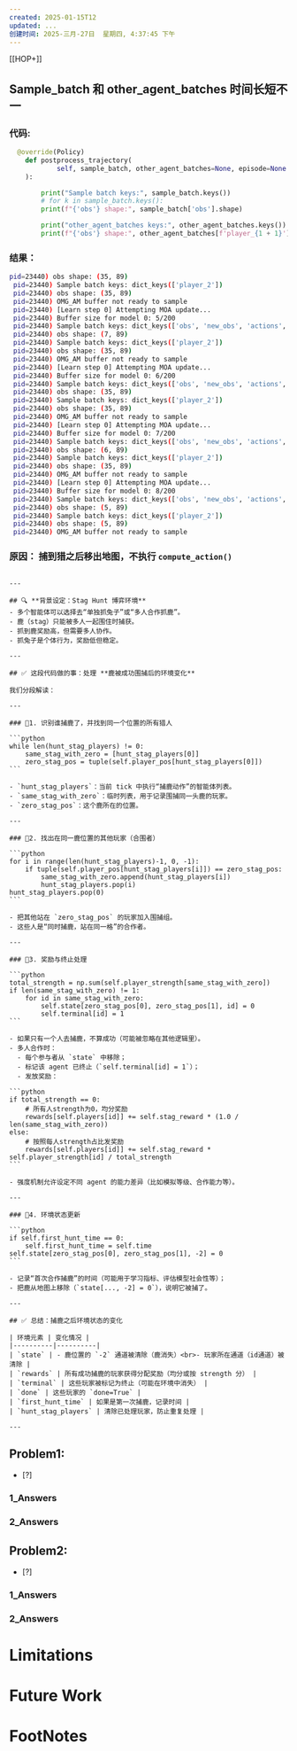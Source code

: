 ```yaml
---
created: 2025-01-15T12
updated: ...
创建时间: 2025-三月-27日  星期四, 4:37:45 下午
---
```

[[HOP+]]



## Sample_batch 和 other_agent_batches 时间长短不一
### 代码:
```python
  @override(Policy)
    def postprocess_trajectory(
            self, sample_batch, other_agent_batches=None, episode=None
    ):

        print("Sample batch keys:", sample_batch.keys())
        # for k in sample_batch.keys():
        print(f"{'obs'} shape:", sample_batch['obs'].shape)

        print("other_agent_batches keys:", other_agent_batches.keys())
        print(f"{'obs'} shape:", other_agent_batches[f'player_{1 + 1}'][1]['obs'].shape)
```

### 结果： 
```bash
pid=23440) obs shape: (35, 89)
 pid=23440) Sample batch keys: dict_keys(['player_2'])
 pid=23440) obs shape: (35, 89)
 pid=23440) OMG_AM buffer not ready to sample
 pid=23440) [Learn step 0] Attempting MOA update...
 pid=23440) Buffer size for model 0: 5/200
 pid=23440) Sample batch keys: dict_keys(['obs', 'new_obs', 'actions', 'prev_actions', 'rewards', 'prev_rewards', 'dones', 'infos', 'eps_id', 'unroll_id', 'agent_index', 't'])
 pid=23440) obs shape: (7, 89)
 pid=23440) Sample batch keys: dict_keys(['player_2'])
 pid=23440) obs shape: (35, 89)
 pid=23440) OMG_AM buffer not ready to sample
 pid=23440) [Learn step 0] Attempting MOA update...
 pid=23440) Buffer size for model 0: 6/200
 pid=23440) Sample batch keys: dict_keys(['obs', 'new_obs', 'actions', 'prev_actions', 'rewards', 'prev_rewards', 'dones', 'infos', 'eps_id', 'unroll_id', 'agent_index', 't'])
 pid=23440) obs shape: (35, 89)
 pid=23440) Sample batch keys: dict_keys(['player_2'])
 pid=23440) obs shape: (35, 89)
 pid=23440) OMG_AM buffer not ready to sample
 pid=23440) [Learn step 0] Attempting MOA update...
 pid=23440) Buffer size for model 0: 7/200
 pid=23440) Sample batch keys: dict_keys(['obs', 'new_obs', 'actions', 'prev_actions', 'rewards', 'prev_rewards', 'dones', 'infos', 'eps_id', 'unroll_id', 'agent_index', 't'])
 pid=23440) obs shape: (6, 89)
 pid=23440) Sample batch keys: dict_keys(['player_2'])
 pid=23440) obs shape: (35, 89)
 pid=23440) OMG_AM buffer not ready to sample
 pid=23440) [Learn step 0] Attempting MOA update...
 pid=23440) Buffer size for model 0: 8/200
 pid=23440) Sample batch keys: dict_keys(['obs', 'new_obs', 'actions', 'prev_actions', 'rewards', 'prev_rewards', 'dones', 'infos', 'eps_id', 'unroll_id', 'agent_index', 't'])
 pid=23440) obs shape: (5, 89)
 pid=23440) Sample batch keys: dict_keys(['player_2'])
 pid=23440) obs shape: (5, 89)
 pid=23440) OMG_AM buffer not ready to sample
```

### 原因： 捕到猎之后移出地图，不执行 `compute_action()`
````ad-tip

---

## 🔍 **背景设定：Stag Hunt 博弈环境**
- 多个智能体可以选择去“单独抓兔子”或“多人合作抓鹿”。
- 鹿（stag）只能被多人一起围住时捕获。
- 抓到鹿奖励高，但需要多人协作。
- 抓兔子是个体行为，奖励低但稳定。

---

## ✅ 这段代码做的事：处理 **鹿被成功围捕后的环境变化**

我们分段解读：

---

### 🧩1. 识别谁捕鹿了，并找到同一个位置的所有猎人

```python
while len(hunt_stag_players) != 0:
    same_stag_with_zero = [hunt_stag_players[0]]
    zero_stag_pos = tuple(self.player_pos[hunt_stag_players[0]])
```

- `hunt_stag_players`：当前 tick 中执行“捕鹿动作”的智能体列表。
- `same_stag_with_zero`：临时列表，用于记录围捕同一头鹿的玩家。
- `zero_stag_pos`：这个鹿所在的位置。

---

### 🧩2. 找出在同一鹿位置的其他玩家（合围者）

```python
for i in range(len(hunt_stag_players)-1, 0, -1):
    if tuple(self.player_pos[hunt_stag_players[i]]) == zero_stag_pos:
        same_stag_with_zero.append(hunt_stag_players[i])
        hunt_stag_players.pop(i)
hunt_stag_players.pop(0)
```

- 把其他站在 `zero_stag_pos` 的玩家加入围捕组。
- 这些人是“同时捕鹿，站在同一格”的合作者。

---

### 🧩3. 奖励与终止处理

```python
total_strength = np.sum(self.player_strength[same_stag_with_zero])
if len(same_stag_with_zero) != 1:
    for id in same_stag_with_zero:
        self.state[zero_stag_pos[0], zero_stag_pos[1], id] = 0
        self.terminal[id] = 1
```

- 如果只有一个人去捕鹿，不算成功（可能被忽略在其他逻辑里）。
- 多人合作时：
  - 每个参与者从 `state` 中移除；
  - 标记该 agent 已终止（`self.terminal[id] = 1`）；
  - 发放奖励：

```python
if total_strength == 0:
    # 所有人strength为0，均分奖励
    rewards[self.players[id]] += self.stag_reward * (1.0 / len(same_stag_with_zero))
else:
    # 按照每人strength占比发奖励
    rewards[self.players[id]] += self.stag_reward * self.player_strength[id] / total_strength
```

- 强度机制允许设定不同 agent 的能力差异（比如模拟等级、合作能力等）。

---

### 🧩4. 环境状态更新

```python
if self.first_hunt_time == 0:
    self.first_hunt_time = self.time
self.state[zero_stag_pos[0], zero_stag_pos[1], -2] = 0
```

- 记录“首次合作捕鹿”的时间（可能用于学习指标、评估模型社会性等）；
- 把鹿从地图上移除（`state[..., -2] = 0`），说明它被捕了。

---

## ✅ 总结：捕鹿之后环境状态的变化

| 环境元素 | 变化情况 |
|----------|----------|
| `state` | - 鹿位置的 `-2` 通道被清除（鹿消失）<br>- 玩家所在通道（id通道）被清除 |
| `rewards` | 所有成功捕鹿的玩家获得分配奖励（均分或按 strength 分） |
| `terminal` | 这些玩家被标记为终止（可能在环境中消失） |
| `done` | 这些玩家的 `done=True` |
| `first_hunt_time` | 如果是第一次捕鹿，记录时间 |
| `hunt_stag_players` | 清除已处理玩家，防止重复处理 |

---

````




## Problem1: 
- [?] 

### 1_Answers


### 2_Answers



## Problem2: 
- [?] 

### 1_Answers


### 2_Answers



# Limitations
# Future Work
# FootNotes